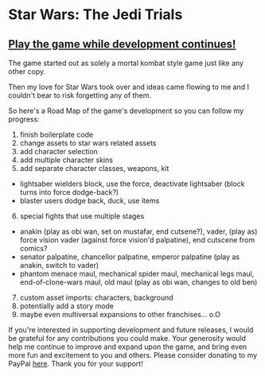 # Star Wars: The Jedi Trials

## <a href="thejeditrials.netlify.app">Play the game while development continues!</a>

The game started out as solely a mortal kombat style game just like any other copy. 

Then my love for Star Wars took over and ideas came flowing to me and I couldn't bear to risk forgetting any of them.

So here's a Road Map of the game's development so you can follow my progress:

1. finish boilerplate code
2. change assets to star wars related assets
3. add character selection
4. add multiple character skins
5. add separate character classes, weapons, kit
- lightsaber wielders block, use the force, deactivate lightsaber (block turns into force dodge-back?)
- blaster users dodge back, duck, use items
6. special fights that use multiple stages
- anakin (play as obi wan, set on mustafar, end cutsene?), vader, (play as) force vision vader (against force vision'd palpatine), end cutscene from comics?
- senator palpatine, chancellor palpatine, emperor palpatine (play as anakin, switch to vader)
- phantom menace maul, mechanical spider maul, mechanical legs maul, end-of-clone-wars maul, old maul (play as obi wan, changes to old ben)
7. custom asset imports: characters, background
8. potentially add a story mode
9. maybe even multiversal expansions to other franchises... o.O




If you're interested in supporting development and future releases, I would be grateful for any contributions you could make. Your generosity would help me continue to improve and expand upon the game, and bring even more fun and excitement to you and others. Please consider donating to my PayPal <a href="https://www.paypal.com/donate/?hosted_button_id=ESX8UM8YGEJ9N">here</a>. Thank you for your support!
